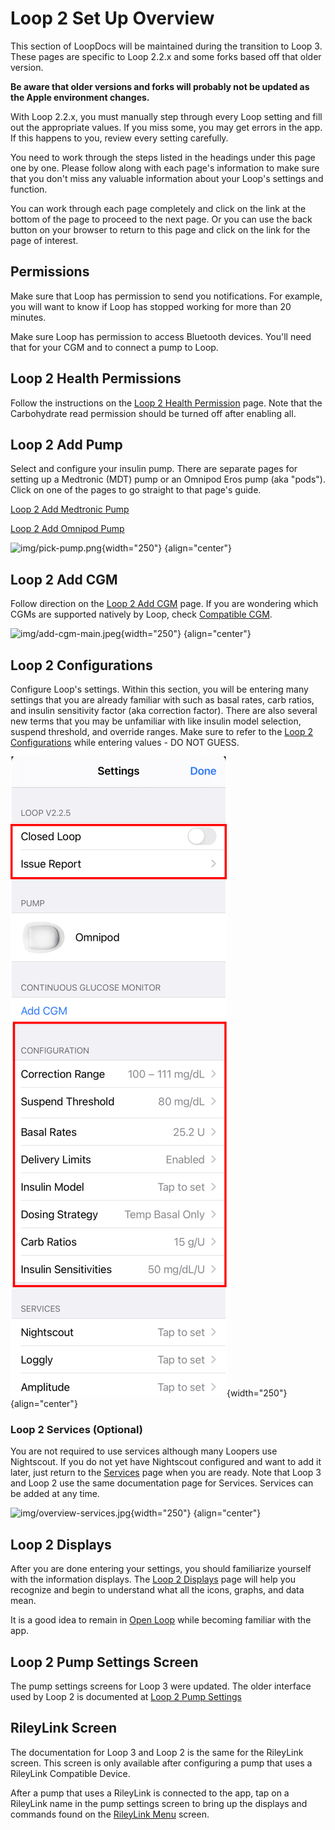 # Loop 2 Set Up Overview

This section of LoopDocs will be maintained during the transition to Loop 3. These pages are specific to Loop 2.2.x and some forks based off that older version. 

**Be aware that older versions and forks will probably not be updated as the Apple environment changes.**

With Loop 2.2.x, you must manually step through every Loop setting and fill out the appropriate values. If you miss some, you may get errors in the app. If this happens to you, review every setting carefully.

You need to work through the steps listed in the headings under this page one by one. Please follow along with each page's information to make sure that you don't miss any valuable information about your Loop's settings and function.

You can work through each page completely and click on the link at the bottom of the page to proceed to the next page. Or you can use the back button on your browser to return to this page and click on the link for the page of interest.

## Permissions

Make sure that Loop has permission to send you notifications. For example, you will want to know if Loop has stopped working for more than 20 minutes.

Make sure Loop has permission to access Bluetooth devices.  You'll need that for your CGM and to connect a pump to Loop.

## Loop 2 Health Permissions

Follow the instructions on the [Loop 2 Health Permission](../build/health.md) page. Note that the Carbohydrate read permission should be turned off after enabling all.

## Loop 2 Add Pump

Select and configure your insulin pump. There are separate pages for setting up a Medtronic (MDT) pump or an Omnipod Eros pump (aka "pods"). Click on one of the pages to go straight to that page's guide.

[Loop 2 Add Medtronic Pump](loop-settings/mdt-pump.md)

[Loop 2 Add Omnipod Pump](loop-settings/omnipod-pump.md)

![img/pick-pump.png](img/pick-pump.png){width="250"}
{align="center"}

## Loop 2 Add CGM

Follow direction on the [Loop 2 Add CGM](loop-settings/cgm.md) page. If you are wondering which CGMs are supported natively by Loop, check [Compatible CGM](../build/step4.md).

![img/add-cgm-main.jpeg](img/add-cgm-main.jpeg){width="250"}
{align="center"}

## Loop 2 Configurations

Configure Loop's settings. Within this section, you will be entering many settings that you are already familiar with such as basal rates, carb ratios, and insulin sensitivity factor (aka correction factor). There are also several new terms that you may be unfamiliar with like insulin model selection, suspend threshold, and override ranges. Make sure to refer to the [Loop 2 Configurations](loop-settings/configurations.md) while entering values - DO NOT GUESS.

![settings screen for Loop](img/loop-settings-config-v2-2-5.png){width="250"}
{align="center"}

### Loop 2 Services (Optional)

You are not required to use services although many Loopers use Nightscout. If you do not yet have Nightscout configured and want to add it later, just return to the [Services](loop-settings/services_v2.md) page when you are ready. Note that Loop 3 and Loop 2 use the same documentation page for Services. Services can be added at any time.

![img/overview-services.jpg](img/overview-services.jpg){width="250"}
{align="center"}

## Loop 2 Displays

After you are done entering your settings, you should familiarize yourself with the information displays. The [Loop 2 Displays](loop-settings/displays.md) page will help you recognize and begin to understand what all the icons, graphs, and data mean.

It is a good idea to remain in [Open Loop](loop/open-loop.md) while becoming familiar with the app.

## Loop 2 Pump Settings Screen

The pump settings screens for Loop 3 were updated. The older interface used by Loop 2 is documented at [Loop 2 Pump Settings](loop-settings/pump-commands.md)

## RileyLink Screen

The documentation for Loop 3 and Loop 2 is the same for the RileyLink screen. This screen is only available after configuring a pump that uses a RileyLink Compatible Device.

After a pump that uses a RileyLink is connected to the app, tap on a RileyLink name in the pump settings screen to bring up the displays and commands found on the [RileyLink Menu](loop-settings/rileylink.md) screen.

